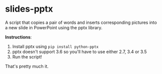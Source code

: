 # slides-pptx
A script that copies a pair of words and inserts corresponding pictures into a new slide in PowerPoint using the pptx library.

**Instructions**:
1. Install pptx using `pip install python-pptx`
2. pptx doesn't support 3.6 so you'll have to use either 2.7, 3.4 or 3.5
3. Run the script!

That's pretty much it.
